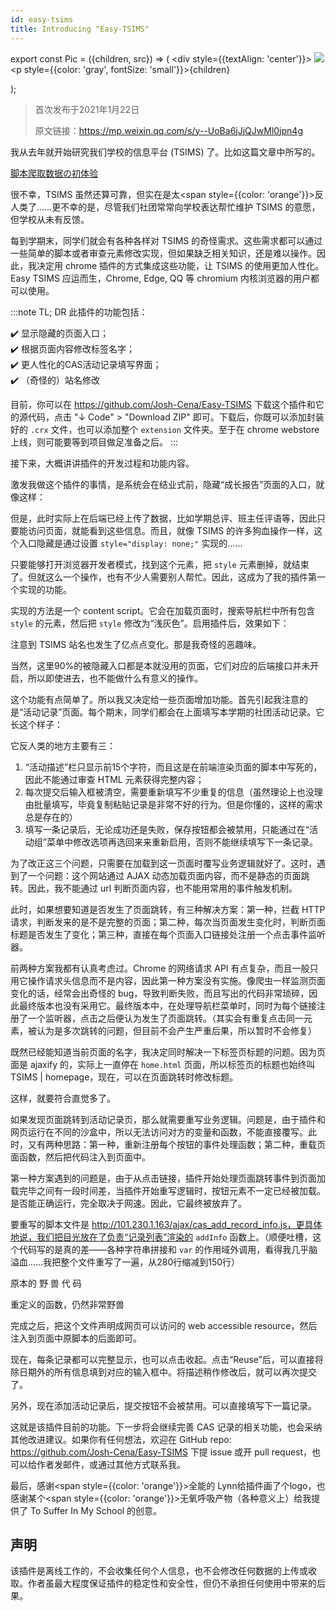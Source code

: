 ```yaml
---
id: easy-tsims
title: Introducing "Easy-TSIMS"
---
```


export const Pic = ({children, src}) => (
    <div style={{textAlign: 'center'}}>
        <img src={src} />
        <p style={{color: 'gray', fontSize: 'small'}}>{children}</p>
    </div>);

> 首次发布于2021年1月22日
>
> 原文链接：https://mp.weixin.qq.com/s/y--UoBa6jJjQJwMl0jpn4g

我从去年就开始研究我们学校的信息平台 (TSIMS) 了。比如这篇文章中所写的。

[脚本爬取数据の初体验](../Technology/scripting)

很不幸，TSIMS 虽然还算可靠，但实在是太<span style={{color: 'orange'}}>反人类</span>了……更不幸的是，尽管我们社团常常向学校表达帮忙维护 TSIMS 的意愿，但学校从未有反馈。

每到学期末，同学们就会有各种各样对 TSIMS 的奇怪需求。这些需求都可以通过一些简单的脚本或者审查元素修改实现，但如果缺乏相关知识，还是难以操作。因此，我决定用 chrome 插件的方式集成这些功能，让 TSIMS 的使用更加人性化。Easy TSIMS 应运而生，Chrome, Edge, QQ 等 chromium 内核浏览器的用户都可以使用。

<Pic src="/zh-Hans/img/./docs/Technology/easy-tsims/JGibibkelET68tpqgst86FWqsQzlXcwGMiaqkcjqa8v3oTdqJXYbdqVZFJa3cn2NcEe9UD8UW7QK7ibBalMUReM7uQ.png"></Pic>

:::note TL; DR
此插件的功能包括：

✔️ 显示隐藏的页面入口；  
✔️ 根据页面内容修改标签名字；  
✔️ 更人性化的CAS活动记录填写界面；  
✔️ （奇怪的）站名修改

目前，你可以在 https://github.com/Josh-Cena/Easy-TSIMS 下载这个插件和它的源代码，点击 "↓ Code" > "Download ZIP" 即可。下载后，你既可以添加封装好的 `.crx` 文件，也可以添加整个 `extension` 文件夹。至于在 chrome webstore 上线，则可能要等到项目做足准备之后。
:::

接下来，大概讲讲插件的开发过程和功能内容。

激发我做这个插件的事情，是系统会在结业式前，隐藏“成长报告”页面的入口，就像这样：

<Pic src="/zh-Hans/img/./docs/Technology/easy-tsims/JGibibkelET68tpqgst86FWqsQzlXcwGMiafuUicksft9C2AiaUOFKhibT4cu7ux4aiczq8kmRn8h3jjFqk5e0ib1oRnBg.png"></Pic>

但是，此时实际上在后端已经上传了数据，比如学期总评、班主任评语等，因此只要能访问页面，就能看到这些信息。而且，就像 TSIMS 的许多狗血操作一样，这个入口隐藏是通过设置 `style="display: none;"` 实现的……

<Pic src="/zh-Hans/img/./docs/Technology/easy-tsims/JGibibkelET68tpqgst86FWqsQzlXcwGMia4ZShagKeZr6XFA3K1ehZ27Z6jBFRAmpTbMcx0ibrP5g0tNNtwTxn1Cg.png"></Pic>

只要能够打开浏览器开发者模式，找到这个元素，把 `style` 元素删掉，就结束了。但就这么一个操作，也有不少人需要别人帮忙。因此，这成为了我的插件第一个实现的功能。

实现的方法是一个 content script。它会在加载页面时，搜索导航栏中所有包含 `style` 的元素，然后把 `style` 修改为“浅灰色”。启用插件后，效果如下：

<Pic src="/zh-Hans/img/./docs/Technology/easy-tsims/JGibibkelET68tpqgst86FWqsQzlXcwGMiamBqmkQMs0xw9DDK4Naz9LQIf4TXZHcnRRrAdibh46U5ALdibCqANTM8A.png">注意到 TSIMS 站名也发生了亿点点变化。那是我奇怪的恶趣味。</Pic>

当然，这里90%的被隐藏入口都是本就没用的页面，它们对应的后端接口并未开启，所以即使进去，也不能做什么有意义的操作。

这个功能有点简单了。所以我又决定给一些页面增加功能。首先引起我注意的是“活动记录”页面。每个期末，同学们都会在上面填写本学期的社团活动记录。它长这个样子：

<Pic src="/zh-Hans/img/./docs/Technology/easy-tsims/JGibibkelET68tpqgst86FWqsQzlXcwGMiax9H4XwT2TzaUSUbuA7moSDkJbQk5UT9P4KV8ZaFbmBBknbrR6b2oicQ.png"></Pic>

它反人类的地方主要有三：

1. “活动描述”栏只显示前15个字符，而且这是在前端渲染页面的脚本中写死的，因此不能通过审查 HTML 元素获得完整内容；
2. 每次提交后输入框被清空，需要重新填写不少重复的信息（虽然理论上也没理由批量填写，毕竟复制粘贴记录是非常不好的行为。但是你懂的，这样的需求总是存在的）
3. 填写一条记录后，无论成功还是失败，保存按钮都会被禁用，只能通过在“活动组”菜单中修改选项再选回来来重新启用，否则不能继续填写下一条记录。

为了改正这三个问题，只需要在加载到这一页面时覆写业务逻辑就好了。这时，遇到了一个问题：这个网站通过 AJAX 动态加载页面内容，而不是静态的页面跳转。因此，我不能通过 url 判断页面内容，也不能用常用的事件触发机制。

此时，如果想要知道是否发生了页面跳转，有三种解决方案：第一种，拦截 HTTP 请求，判断发来的是不是完整的页面；第二种，每次当页面发生变化时，判断页面标题是否发生了变化；第三种，直接在每个页面入口链接处注册一个点击事件监听器。

前两种方案我都有认真考虑过。Chrome 的网络请求 API 有点复杂，而且一般只用它操作请求头信息而不是内容，因此第一种方案没有实施。像爬虫一样监测页面变化的话，经常会出奇怪的 bug，导致判断失败，而且写出的代码非常琐碎，因此最终版本也没有采用它。最终版本中，在处理导航栏菜单时，同时为每个链接注册了一个监听器，点击之后便认为发生了页面跳转。（其实会有重复点击同一元素，被认为是多次跳转的问题，但目前不会产生严重后果，所以暂时不会修复）

既然已经能知道当前页面的名字，我决定同时解决一下标签页标题的问题。因为页面是 ajaxify 的，实际上一直停在 `home.html` 页面，所以标签页的标题也始终叫 TSIMS | homepage，现在，可以在页面跳转时修改标题。

<Pic src="/zh-Hans/img/./docs/Technology/easy-tsims/JGibibkelET68tpqgst86FWqsQzlXcwGMiaN4sYk8qTu6tkO1s1CX1GykQbj1J8vkJuk2uxibibfJdCzjUicqhum0meg.png"></Pic>

这样，就要符合直觉多了。

如果发现页面跳转到活动记录页，那么就需要重写业务逻辑。问题是，由于插件和网页运行在不同的沙盒中，所以无法访问对方的变量和函数，不能直接覆写。此时，又有两种思路：第一种，重新注册每个按钮的事件处理函数；第二种，重载页面函数，然后把代码注入到页面中。

第一种方案遇到的问题是，由于从点击链接，插件开始处理页面跳转事件到页面加载完毕之间有一段时间差，当插件开始重写逻辑时，按钮元素不一定已经被加载。是否能正确运行，完全取决于网速。因此，它最终被放弃了。

要重写的脚本文件是 http://101.230.1.163/ajax/cas_add_record_info.js，更具体地说，我们把目光放在了负责“记录列表”渲染的 `addInfo` 函数上。（顺便吐槽，这个代码写的是真的差——各种字符串拼接和 `var` 的作用域外调用，看得我几乎脑溢血……我把整个文件重写了一遍，从280行缩减到150行）

<Pic src="/zh-Hans/img/./docs/Technology/easy-tsims/JGibibkelET68tpqgst86FWqsQzlXcwGMiavRLqfbCyAAsG799N3X8x4JgnpEGicic1s4WAgRgZQI2ZWuNBQotty7bg.png">原本的 野 兽 代 码</Pic>

<Pic src="/zh-Hans/img/./docs/Technology/easy-tsims/JGibibkelET68tpqgst86FWqsQzlXcwGMiayDMdicmSXLZen0eKGU1pekibzibBvtjAn7GBzLOPcjLByibOIrUJd4qFLQ.png">重定义的函数，仍然非常野兽</Pic>

完成之后，把这个文件声明成网页可以访问的 web accessible resource，然后注入到页面中原脚本的后面即可。

现在，每条记录都可以完整显示，也可以点击收起。点击“Reuse”后，可以直接将除日期外的所有信息填到对应的输入框中。将描述稍作修改后，就可以再次提交了。

<Pic src="/zh-Hans/img/./docs/Technology/easy-tsims/JGibibkelET68tpqgst86FWqsQzlXcwGMiaPXia8446Kd1rtrqdSGVsVrmDNzHTusgBHqSibD7Twv1eZoAEsJyibQdFw.png"></Pic>

另外，现在添加活动记录后，提交按钮不会被禁用。可以直接填写下一篇记录。

这就是该插件目前的功能。下一步将会继续完善 CAS 记录的相关功能，也会采纳其他改进建议。如果你有任何想法，欢迎在 GitHub repo: https://github.com/Josh-Cena/Easy-TSIMS 下提 issue 或开 pull request，也可以给作者发邮件，或通过其他方式联系我。

最后，感谢<span style={{color: 'orange'}}>全能的 Lynn</span>给插件画了个logo，也感谢某个<span style={{color: 'orange'}}>无氧呼吸产物</span>（各种意义上）给我提供了 To Suffer In My School 的创意。

## 声明

该插件是离线工作的，不会收集任何个人信息，也不会修改任何数据的上传或收取。作者虽最大程度保证插件的稳定性和安全性，但仍不承担任何使用中带来的后果。
